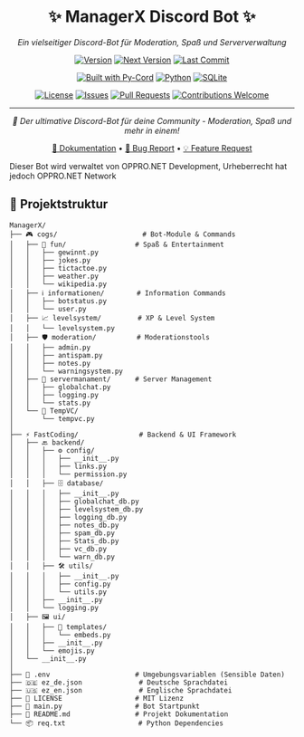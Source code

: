<div align="center">

# ✨ ManagerX Discord Bot ✨

*Ein vielseitiger Discord-Bot für Moderation, Spaß und Serververwaltung*

[![Version](https://img.shields.io/badge/Version-1.6.1-blue?style=for-the-badge&logo=github)](https://github.com/Oppro-net-Development/ManagerX)
[![Next Version](https://img.shields.io/badge/Next%20Version-V1.7-green?style=for-the-badge&logo=rocket)](https://github.com/Oppro-net-Development/ManagerX)
[![Last Commit](https://img.shields.io/github/last-commit/Oppro-net-Development/ManagerX?style=for-the-badge&logo=git)](https://github.com/Oppro-net-Development/ManagerX/commits)

[![Built with Py-Cord](https://img.shields.io/badge/Built%20with-py--cord-7289DA?style=for-the-badge&logo=discord&logoColor=white)](https://pycord.dev/)
[![Python](https://img.shields.io/badge/Python-3.11+-blue?style=for-the-badge&logo=python&logoColor=white)](https://python.org)
[![SQLite](https://img.shields.io/badge/Database-SQLite-lightgrey?style=for-the-badge&logo=sqlite&logoColor=003B57)](https://sqlite.org)

[![License](https://img.shields.io/github/license/Oppro-net-Development/ManagerX?style=for-the-badge)](LICENSE)
[![Issues](https://img.shields.io/github/issues/Oppro-net-Development/ManagerX?style=for-the-badge)](https://github.com/Oppro-net-Development/ManagerX/issues)
[![Pull Requests](https://img.shields.io/github/issues-pr/Oppro-net-Development/ManagerX?style=for-the-badge)](https://github.com/Oppro-net-Development/ManagerX/pulls)
[![Contributions Welcome](https://img.shields.io/badge/Contributions-Welcome-ff69b4?style=for-the-badge&logo=github)](CONTRIBUTING.md)

---

*🌟 Der ultimative Discord-Bot für deine Community - Moderation, Spaß und mehr in einem!*

[📖 Dokumentation](https://github.com/Oppro-net-Development/ManagerX/wiki) • [🐛 Bug Report](https://github.com/Oppro-net-Development/ManagerX/issues) • [💡 Feature Request](https://github.com/Oppro-net-Development/ManagerX/issues)

</div>

Dieser Bot wird verwaltet von OPPRO.NET Development, Urheberrecht hat jedoch OPPRO.NET Network

## 📁 Projektstruktur

```
ManagerX/
├── 🎮 cogs/                     # Bot-Module & Commands
│   ├── 🎯 fun/                 # Spaß & Entertainment
│   │   ├── gewinnt.py
│   │   ├── jokes.py
│   │   ├── tictactoe.py
│   │   ├── weather.py
│   │   └── wikipedia.py
│   ├── ℹ️ informationen/        # Information Commands
│   │   ├── botstatus.py
│   │   └── user.py
│   ├── 📈 levelsystem/         # XP & Level System
│   │   └── levelsystem.py
│   ├── 🛡️ moderation/          # Moderationstools
│   │   ├── admin.py
│   │   ├── antispam.py
│   │   ├── notes.py
│   │   └── warningsystem.py
│   ├── 🔧 servermanament/      # Server Management
│   │   ├── globalchat.py
│   │   ├── logging.py
│   │   └── stats.py
│   └── 🎤 TempVC/
│       └── tempvc.py
│
├── ⚡ FastCoding/               # Backend & UI Framework
│   ├── 🔙 backend/
│   │   ├── ⚙️ config/
│   │   │   ├── __init__.py
│   │   │   ├── links.py
│   │   │   └── permission.py
│   │   ├── 🗄️ database/
│   │   │   ├── __init__.py
│   │   │   ├── globalchat_db.py
│   │   │   ├── levelsystem_db.py
│   │   │   ├── logging_db.py
│   │   │   ├── notes_db.py
│   │   │   ├── spam_db.py
│   │   │   ├── Stats_db.py
│   │   │   ├── vc_db.py
│   │   │   └── warn_db.py
│   │   ├── 🛠️ utils/
│   │   │   ├── __init__.py
│   │   │   ├── config.py
│   │   │   └── utils.py
│   │   ├── __init__.py
│   │   └── logging.py
│   ├── 🖼️ ui/
│   │   ├── 📄 templates/
│   │   │   └── embeds.py
│   │   ├── __init__.py
│   │   └── emojis.py
│   └── __init__.py
│
├── 🔐 .env                     # Umgebungsvariablen (Sensible Daten)
├── 🇩🇪 ez_de.json              # Deutsche Sprachdatei
├── 🇺🇸 ez_en.json              # Englische Sprachdatei
├── 📜 LICENSE                  # MIT Lizenz
├── 🚀 main.py                  # Bot Startpunkt
├── 📖 README.md                # Projekt Dokumentation
└── 📦 req.txt                  # Python Dependencies
